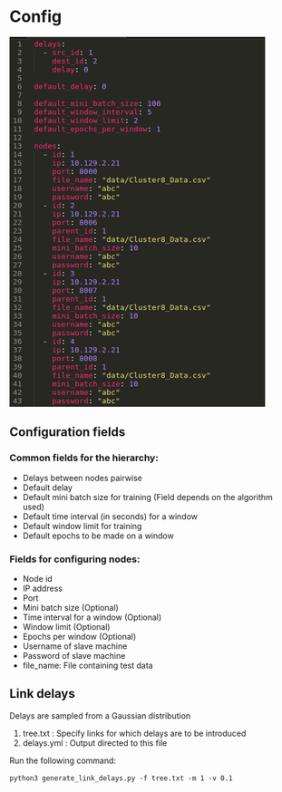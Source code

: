 # Config

![An sample configuration](../docs/images/config.png)

## Configuration fields
### Common fields for the hierarchy:
- Delays between nodes pairwise
- Default delay
- Default mini batch size for training (Field depends on the algorithm used)
- Default time interval (in seconds) for a window
- Default window limit for training
- Default epochs to be made on a window

### Fields for configuring nodes:
- Node id
- IP address
- Port
- Mini batch size (Optional)
- Time interval for a window (Optional)
- Window limit (Optional)
- Epochs per window (Optional)
- Username of slave machine
- Password of slave machine
- file_name: File containing test data

## Link delays
Delays are sampled from a Gaussian distribution

1. tree.txt : Specify links for which delays are to be introduced
2. delays.yml : Output directed to this file

Run the following command:
```
python3 generate_link_delays.py -f tree.txt -m 1 -v 0.1
```

